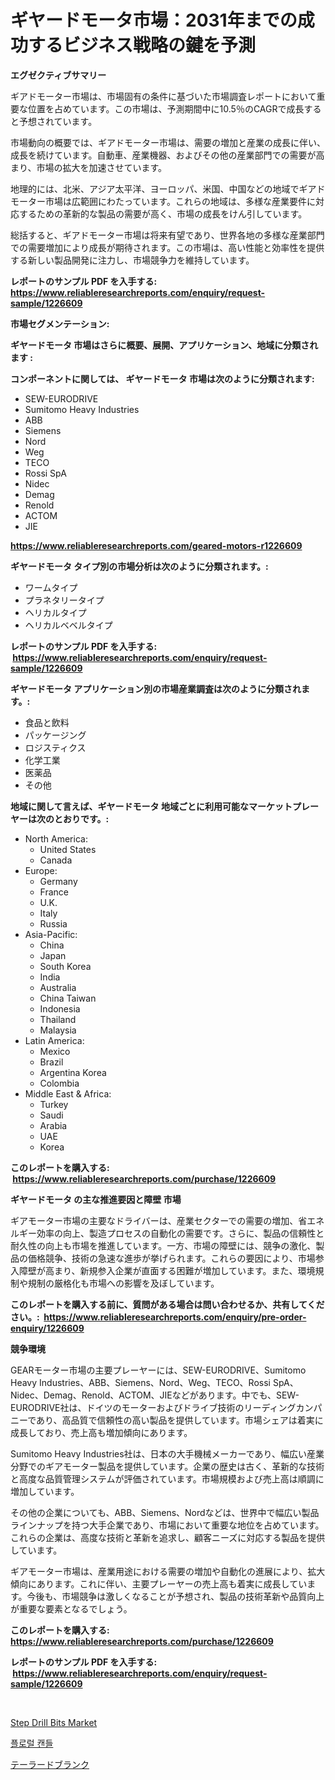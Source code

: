<p><h1>ギヤードモータ市場：2031年までの成功するビジネス戦略の鍵を予測</h1></p><p><strong>エグゼクティブサマリー</strong></p>
<p><p>ギアドモーター市場は、市場固有の条件に基づいた市場調査レポートにおいて重要な位置を占めています。この市場は、予測期間中に10.5％のCAGRで成長すると予想されています。</p><p>市場動向の概要では、ギアドモーター市場は、需要の増加と産業の成長に伴い、成長を続けています。自動車、産業機器、およびその他の産業部門での需要が高まり、市場の拡大を加速させています。</p><p>地理的には、北米、アジア太平洋、ヨーロッパ、米国、中国などの地域でギアドモーター市場は広範囲にわたっています。これらの地域は、多様な産業要件に対応するための革新的な製品の需要が高く、市場の成長をけん引しています。</p><p>総括すると、ギアドモーター市場は将来有望であり、世界各地の多様な産業部門での需要増加により成長が期待されます。この市場は、高い性能と効率性を提供する新しい製品開発に注力し、市場競争力を維持しています。</p></p>
<p><strong>レポートのサンプル PDF を入手する: <a href="https://www.reliableresearchreports.com/enquiry/request-sample/1226609">https://www.reliableresearchreports.com/enquiry/request-sample/1226609</a></strong></p>
<p><strong>市場セグメンテーション:</strong></p>
<p><strong> ギヤードモータ 市場はさらに概要、展開、アプリケーション、地域に分類されます :</strong></p>
<p><strong>コンポーネントに関しては、 ギヤードモータ 市場は次のように分類されます: &nbsp;</strong></p>
<p><ul><li>SEW-EURODRIVE</li><li>Sumitomo Heavy Industries</li><li>ABB</li><li>Siemens</li><li>Nord</li><li>Weg</li><li>TECO</li><li>Rossi SpA</li><li>Nidec</li><li>Demag</li><li>Renold</li><li>ACTOM</li><li>JIE</li></ul></p>
<p><strong><a href="https://www.reliableresearchreports.com/geared-motors-r1226609">https://www.reliableresearchreports.com/geared-motors-r1226609</a></strong></p>
<p><strong> ギヤードモータ タイプ別の市場分析は次のように分類されます。:</strong></p>
<p><ul><li>ワームタイプ</li><li>プラネタリータイプ</li><li>ヘリカルタイプ</li><li>ヘリカルベベルタイプ</li></ul></p>
<p><strong>レポートのサンプル PDF を入手する: &nbsp;<a href="https://www.reliableresearchreports.com/enquiry/request-sample/1226609">https://www.reliableresearchreports.com/enquiry/request-sample/1226609</a></strong></p>
<p><strong> ギヤードモータ アプリケーション別の市場産業調査は次のように分類されます。:</strong></p>
<p><ul><li>食品と飲料</li><li>パッケージング</li><li>ロジスティクス</li><li>化学工業</li><li>医薬品</li><li>その他</li></ul></p>
<p><strong>地域に関して言えば、ギヤードモータ 地域ごとに利用可能なマーケットプレーヤーは次のとおりです。:</strong></p>
<p><ul>
    <li>
        North America:
        <ul>
            <li>United States</li>
            <li>Canada</li>
        </ul>
    </li>
    <li>
        Europe:
        <ul>
            <li>Germany</li>
            <li>France</li>
            <li>U.K.</li>
            <li>Italy</li>
            <li>Russia</li>
        </ul>
    </li>
    <li>
        Asia-Pacific:
        <ul>
            <li>China</li>
            <li>Japan</li>
            <li>South Korea</li>
            <li>India</li>
            <li>Australia</li>
            <li>China Taiwan</li>
            <li>Indonesia</li>
            <li>Thailand</li>
            <li>Malaysia</li>
        </ul>
    </li>
    <li>
        Latin America:
        <ul>
            <li>Mexico</li>
            <li>Brazil</li>
            <li>Argentina Korea</li>
            <li>Colombia</li>
        </ul>
    </li>
    <li>
        Middle East & Africa:
        <ul>
            <li>Turkey</li>
            <li>Saudi</li>
            <li>Arabia</li>
            <li>UAE</li>
            <li>Korea</li>
        </ul>
    </li>
    </ul></p>
<p><strong>このレポートを購入する: &nbsp;<a href="https://www.reliableresearchreports.com/purchase/1226609">https://www.reliableresearchreports.com/purchase/1226609</a></strong></p>
<p><strong>ギヤードモータ の主な推進要因と障壁 市場</strong></p>
<p><p>ギアモーター市場の主要なドライバーは、産業セクターでの需要の増加、省エネルギー効率の向上、製造プロセスの自動化の需要です。さらに、製品の信頼性と耐久性の向上も市場を推進しています。一方、市場の障壁には、競争の激化、製品の価格競争、技術の急速な進歩が挙げられます。これらの要因により、市場参入障壁が高まり、新規参入企業が直面する困難が増加しています。また、環境規制や規制の厳格化も市場への影響を及ぼしています。</p></p>
<p><strong>このレポートを購入する前に、質問がある場合は問い合わせるか、共有してください。:&nbsp; <a href="https://www.reliableresearchreports.com/enquiry/pre-order-enquiry/1226609">https://www.reliableresearchreports.com/enquiry/pre-order-enquiry/1226609</a></strong></p>
<p><strong>競争環境</strong></p>
<p><p>GEARモーター市場の主要プレーヤーには、SEW-EURODRIVE、Sumitomo Heavy Industries、ABB、Siemens、Nord、Weg、TECO、Rossi SpA、Nidec、Demag、Renold、ACTOM、JIEなどがあります。中でも、SEW-EURODRIVE社は、ドイツのモーターおよびドライブ技術のリーディングカンパニーであり、高品質で信頼性の高い製品を提供しています。市場シェアは着実に成長しており、売上高も増加傾向にあります。</p><p>Sumitomo Heavy Industries社は、日本の大手機械メーカーであり、幅広い産業分野でのギアモーター製品を提供しています。企業の歴史は古く、革新的な技術と高度な品質管理システムが評価されています。市場規模および売上高は順調に増加しています。</p><p>その他の企業についても、ABB、Siemens、Nordなどは、世界中で幅広い製品ラインナップを持つ大手企業であり、市場において重要な地位を占めています。これらの企業は、高度な技術と革新を追求し、顧客ニーズに対応する製品を提供しています。</p><p>ギアモーター市場は、産業用途における需要の増加や自動化の進展により、拡大傾向にあります。これに伴い、主要プレーヤーの売上高も着実に成長しています。今後も、市場競争は激しくなることが予想され、製品の技術革新や品質向上が重要な要素となるでしょう。</p></p>
<p><strong>このレポートを購入する: &nbsp; <a href="https://www.reliableresearchreports.com/purchase/1226609">https://www.reliableresearchreports.com/purchase/1226609</a></strong></p>
<p><strong>レポートのサンプル PDF を入手する: &nbsp;<a href="https://www.reliableresearchreports.com/enquiry/request-sample/1226609">https://www.reliableresearchreports.com/enquiry/request-sample/1226609</a></strong><strong></strong></p>
<p>&nbsp;</p>
<p><p><a href="https://github.com/santosh758595/Market-Research-Report-List-4/blob/main/step-drill-bits-market.md">Step Drill Bits Market</a></p><p><a href="https://github.com/lzuwsfreyoq70/Market-Research-Report-List-1/blob/main/585078925092.md">플로럴 캔들</a></p><p><a href="https://github.com/avwofrml53535/Market-Research-Report-List-1/blob/main/833639127316.md">テーラードブランク</a></p></p>